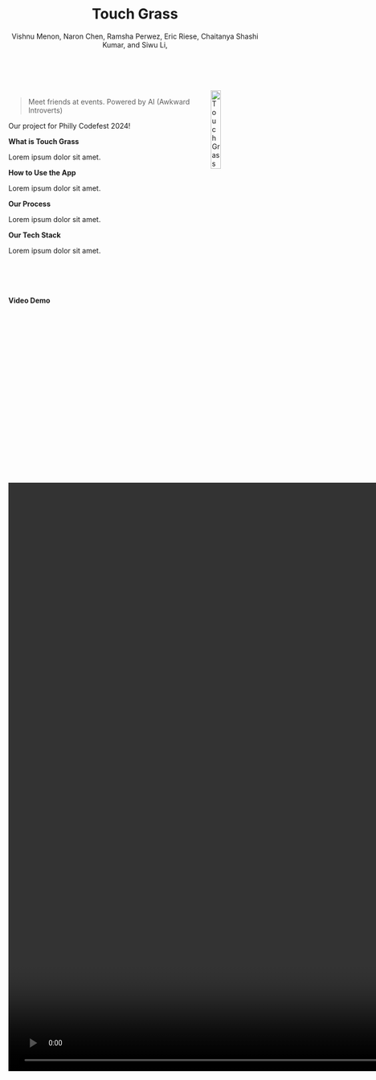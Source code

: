 
<div align="center">
  <h1>Touch Grass</h1>
  <p>Vishnu Menon, Naron Chen, Ramsha Perwez, Eric Riese, Chaitanya Shashi Kumar, and Siwu Li,</p>
</div>
<br><br><br><br>

<img src="https://github.com/humboldt123/touch-grass/assets/38266782/764bcf70-21fd-45ff-b942-0b035e91b7fe" alt="Touch Grass UI" width="20%" align="right"/>

> Meet friends at events. Powered by AI (Awkward Introverts)

Our project for Philly Codefest 2024!

**What is Touch Grass**

Lorem ipsum dolor sit amet.

**How to Use the App**

Lorem ipsum dolor sit amet.

**Our Process**

Lorem ipsum dolor sit amet.

**Our Tech Stack**

Lorem ipsum dolor sit amet.



<br><br><br><br>
**Video Demo**
<div>
  <video src="https://github.com/humboldt123/touch-grass/assets/38266782/b3205319-43c9-44c6-ad64-ff6780b51340" height="30%"/>
</div>
